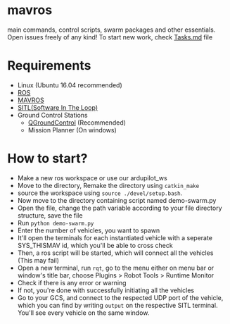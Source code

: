 # mavros
main commands, control scripts, swarm packages and other essentials.
Open issues freely of any kind!
To start new work, check [Tasks.md](https://github.com/paras1612/mavros/blob/master/Tasks.md) file

# Requirements
- Linux (Ubuntu 16.04 recommended)
- [ROS](http://www.ros.org/install/)
- [MAVROS](http://ardupilot.org/dev/docs/ros-install.html#installing-mavros)
- [SITL(Software In The Loop)](http://ardupilot.org/dev/docs/sitl-simulator-software-in-the-loop.html)
- Ground Control Stations
  - [QGroundControl](qgroundcontrol.com) (Recommended) 
  - Mission Planner (On windows)
  
# How to start?
- Make a new ros workspace or use our ardupilot_ws
- Move to the directory, Remake the directory using `catkin_make`
- source the workspace using `source ./devel/setup.bash`.
- Now move to the directory containing script named demo-swarm.py
- Open the file, change the path variable according to your file directory structure, save the file
- Run `python demo-swarm.py`
- Enter the number of vehicles, you want to spawn
- It'll open the terminals for each instantiated vehicle with a seperate SYS_THISMAV id, which you'll be able to cross check
- Then, a ros script will be started, which will connect all the vehicles (This may fail)
- Open a new terminal, run `rqt`, go to the menu either on menu bar or window's title bar, choose Plugins > Robot Tools > Runtime Monitor
- Check if there is any error or warning
- If not, you're done with successfully initiating all the vehicles
- Go to your GCS, and connect to the respected UDP port of the vehicle, which you can find by writing `output` on the respective SITL terminal. You'll see every vehicle on the same window.
